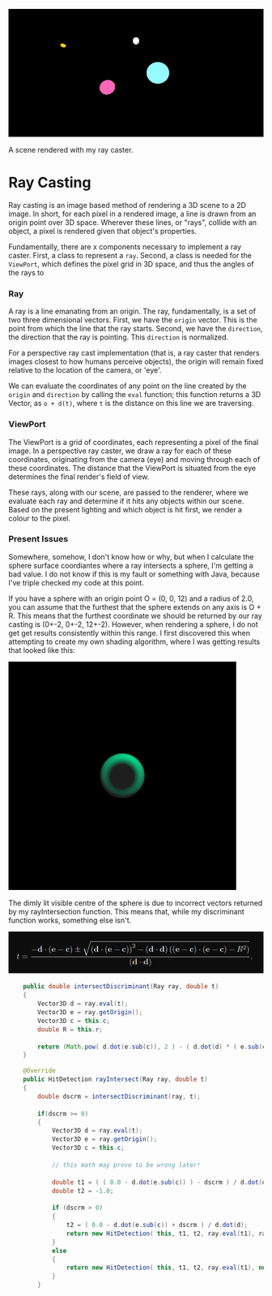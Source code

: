 ![Spheres!](readme_docs/test.gif)

A scene rendered with my ray caster.

# Ray Casting

Ray casting is an image based method of rendering a 3D scene to a 2D image. In short, for each pixel in
a rendered image, a line is drawn from an origin point over 3D space. Wherever these lines, or "rays",
collide with an object, a pixel is rendered given that object's properties.

Fundamentally, there are x components necessary to implement a ray caster. First, a class to represent
a `ray`. Second, a class is needed for the `ViewPort`, which defines the pixel grid in 3D space, and
thus the angles of the rays to 

### Ray

A ray is a line emanating from an origin. The ray, fundamentally, is a set of two three dimensional
vectors. First, we have the `origin` vector. This is the point from which the line that the ray starts.
Second, we have the  `direction`, the direction that the ray is pointing. This `direction` is normalized.

For a perspective ray cast implementation (that is, a ray caster that renders images closest to how
humans perceive objects), the origin will remain fixed relative to the location of the camera, or 'eye'.

We can evaluate the coordinates of any point on the line created by the `origin` and `direction` by
calling the `eval` function; this function returns a 3D Vector, as `o + d(t)`, where `t` is the distance
on this line we are traversing.

### ViewPort

The ViewPort is a grid of coordinates, each representing a pixel of the final image. In a perspective
ray caster, we draw a ray for each of these coordinates, originating from the camera (eye) and moving
through each of these coordinates. The distance that the ViewPort is situated from the eye determines
the final render's field of view.

These rays, along with our scene, are passed to the renderer, where we evaluate each ray and determine
if it hits any objects within our scene. Based on the present lighting and which object is hit first,
we render a colour to the pixel.

### Present Issues

Somewhere, somehow, I don't know how or why, but when I calculate the sphere surface coordiantes where
a ray intersects a sphere, I'm getting a bad value. I do not know if this is my fault or something with
Java, because I've triple checked my code at this point.

If you have a sphere with an origin point O = (0, 0, 12) and a radius of 2.0, you can assume that the
furthest that the sphere extends on any axis is O + R. This means that the furthest coordinate we should
be returned by our ray casting is (0+-2, 0+-2, 12+-2). However, when rendering a sphere, I do not get
get results consistently within this range. I first discovered this when attempting to create my own
shading algorithm, where I was getting results that looked like this:

<img src="readme_docs/light_fail0.bmp" alt="Badly lit sphere render" width="450" height="450"> 

The dimly lit visible centre of the sphere is due to incorrect vectors returned by my rayIntersection
function. This means that, while my discriminant function works, something else isn't.

![Ray-Sphere Intersection](readme_docs/ray_sphere_intersection_equation.PNG)

```Java
    public double intersectDiscriminant(Ray ray, double t)
    {
        Vector3D d = ray.eval(t);
        Vector3D e = ray.getOrigin();
        Vector3D c = this.c;
        double R = this.r;

        return (Math.pow( d.dot(e.sub(c)), 2 ) - ( d.dot(d) * ( e.sub(c).dot( e.sub(c) ) ) - Math.pow(R, 2) ) );
    }
```

```Java
    @Override
    public HitDetection rayIntersect(Ray ray, double t)
    {
        double dscrm = intersectDiscriminant(ray, t);

        if(dscrm >= 0)
        {
            Vector3D d = ray.eval(t);
            Vector3D e = ray.getOrigin();
            Vector3D c = this.c;

            // this math may prove to be wrong later!
                     
            double t1 = ( ( 0.0 - d.dot(e.sub(c)) ) - dscrm ) / d.dot(d);
            double t2 = -1.0;

            if (dscrm > 0)
            {
                t2 = ( 0.0 - d.dot(e.sub(c)) + dscrm ) / d.dot(d);
                return new HitDetection( this, t1, t2, ray.eval(t1), ray.eval(t2) );
            }
            else
            {
                return new HitDetection( this, t1, t2, ray.eval(t1), null );
            }
        }
```
